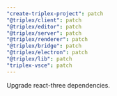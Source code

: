 ```yaml
---
"create-triplex-project": patch
"@triplex/client": patch
"@triplex/editor": patch
"@triplex/server": patch
"@triplex/renderer": patch
"@triplex/bridge": patch
"@triplex/electron": patch
"@triplex/lib": patch
"triplex-vsce": patch
---
```


Upgrade react-three dependencies.
